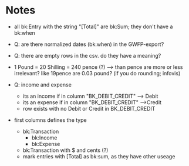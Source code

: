 # Notes

* all bk:Entry with the string "[Total]" are bk:Sum; they don't have a bk:when
* Q: are there normalized dates (bk:when) in the GWFP-export?
* Q: there are empty rows in the csv. do they have a meaning?
* 1 Pound = 20 Shilling = 240 pence (?)  --> than pence are more or less irrelevant? like 19pence are 0.03 pound? (if you do rounding; infovis)
* Q: income and expense
  * its an income if in column "BK_DEBIT_CREDIT"  --> Debit
  * its an expense if in column "BK_DEBIT_CREDIT"  -->Credit
  * row exists with no Debit or Credit in BK_DEBIT_CREDIT

* first columns defines the type
  * bk:Transaction
    * bk:Income
    * bk:Expense
  * bk:Transaction with $ and cents (?)
  * mark entries with [Total] as bk:sum, as they have other useage